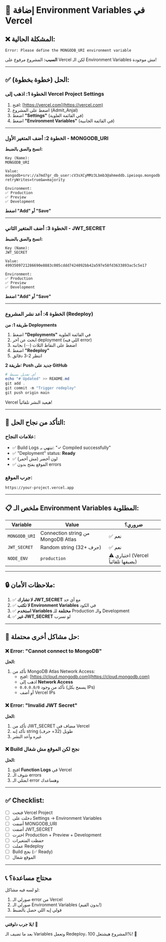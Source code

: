 # 🔧 إضافة Environment Variables في Vercel

## ❌ المشكلة الحالية:

```
Error: Please define the MONGODB_URI environment variable
```

**السبب:** المشروع مرفوع على Vercel لكن الـ Environment Variables مش موجودة!

---

## ✅ الحل (خطوة بخطوة):

### الخطوة 1: اذهب إلى Vercel Project Settings

1. افتح: [https://vercel.com](https://vercel.com)
2. اضغط على المشروع (Admit_Anjal)
3. اضغط **"Settings"** (في القائمة العلوية)
4. اضغط **"Environment Variables"** (في القائمة الجانبية)

---

### الخطوة 2: أضف المتغير الأول - MONGODB_URI

**انسخ والصق بالضبط:**

```
Key (Name):
MONGODB_URI

Value:
mongodb+srv://a7md7gr_db_user:cV3sXCyMMz3Lbmb3@ahmeddb.ipeioqo.mongodb.net/admission_tests?retryWrites=true&w=majority

Environment:
✅ Production
✅ Preview  
✅ Development
```

**اضغط "Add" أو "Save"**

---

### الخطوة 3: أضف المتغير الثاني - JWT_SECRET

**انسخ والصق بالضبط:**

```
Key (Name):
JWT_SECRET

Value:
4993509721286690e8883c005cddd7424092bb42a597e58fd3633893ac5c5e17

Environment:
✅ Production
✅ Preview  
✅ Development
```

**اضغط "Add" أو "Save"**

---

### الخطوة 4: أعد نشر المشروع (Redeploy)

**طريقة 1: من Deployments**
1. اضغط **"Deployments"** في القائمة العلوية
2. ابحث عن آخر deployment (اللي فيه error)
3. اضغط على النقاط الثلاث (⋯) بجانبه
4. اضغط **"Redeploy"**
5. انتظر 2-3 دقائق

**طريقة 2: Push جديد على GitHub**
```powershell
# أي تعديل بسيط
echo "# Updated" >> README.md
git add .
git commit -m "Trigger redeploy"
git push origin main
```
Vercel هيعيد النشر تلقائياً!

---

## 🎯 التأكد من نجاح الحل:

### علامات النجاح:
- ✅ Build Logs تنتهي بـ: "✓ Compiled successfully"
- ✅ "Deployment" status: **Ready**
- ✅ لون أخضر (مش أحمر)
- ✅ الموقع يفتح بدون errors

### جرب الموقع:
```
https://your-project.vercel.app
```

---

## 📋 ملخص الـ Environment Variables المطلوبة:

| Variable | Value | ضروري؟ |
|----------|-------|--------|
| `MONGODB_URI` | Connection string من MongoDB Atlas | ✅ نعم |
| `JWT_SECRET` | Random string (32+ حرف) | ✅ نعم |
| `NODE_ENV` | `production` | ⚠️ اختياري (Vercel يضيفها تلقائياً) |

---

## 🔒 ملاحظات الأمان:

1. ✅ **لا تشارك JWT_SECRET** مع أي حد
2. ✅ **لا تكتب Environment Variables** في الكود
3. ✅ **استخدم Variables مختلفة** للـ Production والـ Development
4. ✅ **غير JWT_SECRET** لو تسرب

---

## 🐛 حل مشاكل أخرى محتملة:

### ❌ Error: "Cannot connect to MongoDB"

**الحل:**
1. تأكد من MongoDB Atlas Network Access:
   - افتح: [https://cloud.mongodb.com](https://cloud.mongodb.com)
   - اذهب إلى **Network Access**
   - تأكد من وجود `0.0.0.0/0` (يسمح بكل IPs)
   - أو أضف Vercel IPs

### ❌ Error: "Invalid JWT Secret"

**الحل:**
1. تأكد من JWT_SECRET مضاف في Vercel
2. تأكد إنه string طويل (32+ حرف)
3. غيره وأعد النشر

### ❌ Build نجح لكن الموقع مش شغال

**الحل:**
1. افتح **Function Logs** في Vercel
2. شوف الـ errors
3. ابعتلي الـ error وهساعدك

---

## ✅ Checklist:

- [ ] فتحت Vercel Project
- [ ] دخلت على Settings → Environment Variables
- [ ] أضفت MONGODB_URI
- [ ] أضفت JWT_SECRET
- [ ] اخترت Production + Preview + Development
- [ ] حفظت المتغيرات
- [ ] عملت Redeploy
- [ ] Build نجح (✅ Ready)
- [ ] الموقع شغال

---

## 📞 محتاج مساعدة؟

لو لسه فيه مشاكل:
1. صورلي الـ error من Vercel
2. صورلي الـ Environment Variables (بدون القيم!)
3. قولي إيه اللي حصل بالضبط

---

**يلا جرب دلوقتي! 🚀**

بعد ما تضيف الـ Variables وتعمل Redeploy، المشروع هيشتغل 100%! 💪

